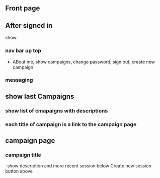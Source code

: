 

## Front page

## After signed in
show:
### nav bar up top
- ABout me, show campaigns, change password, sign out, create new campaign
 ### messaging

 ## show last Campaigns
  ### show list of cmapaigns with descriptions
  ### each title of campaign is a link to the campaign page

  ## campaign page
  ### campaign title
  -show description and more recent session below
  Create new session button above

 ##
